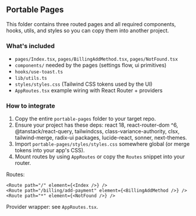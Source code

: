 ## Portable Pages

This folder contains three routed pages and all required components, hooks, utils, and styles so you can copy them into another project.

### What's included
- `pages/Index.tsx`, `pages/BillingAddMethod.tsx`, `pages/NotFound.tsx`
- `components/` needed by the pages (settings flow, ui primitives)
- `hooks/use-toast.ts`
- `lib/utils.ts`
- `styles/styles.css` (Tailwind CSS tokens used by the UI)
- `AppRoutes.tsx` example wiring with React Router + providers

### How to integrate
1) Copy the entire `portable-pages` folder to your target repo.
2) Ensure your project has these deps: react 18, react-router-dom ^6, @tanstack/react-query, tailwindcss, class-variance-authority, clsx, tailwind-merge, radix-ui packages, lucide-react, sonner, next-themes.
3) Import `portable-pages/styles/styles.css` somewhere global (or merge tokens into your app's CSS).
4) Mount routes by using `AppRoutes` or copy the `Routes` snippet into your router.

Routes:
```tsx
<Route path="/" element={<Index />} />
<Route path="/billing/add-payment" element={<BillingAddMethod />} />
<Route path="*" element={<NotFound />} />
```

Provider wrapper: see `AppRoutes.tsx`.


